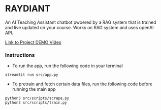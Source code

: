 # RAYDIANT
An AI Teaching Assistant chatbot pwoered by a RAG system that is trained and live updated on your course. Works on RAG system and uses openAI API.

[Link to Project DEMO Video](https://www.youtube.com/watch?v=Zmw7AERC6oQ)

### Instructions
- To run the app, run the following code in your terminal
```
streamlit run src/app.py
```

- To pretrain and fetch certain data files, run the following code before running the main app
```
python3 src/scripts/scrape.py
python3 src/scripts/train.py
```
